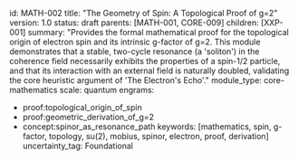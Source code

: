 id: MATH-002 
title: "The Geometry of Spin: A Topological Proof of g=2" 
version: 1.0 
status: draft 
parents: [MATH-001, CORE-009] 
children: [XXP-001] 
summary: "Provides the formal mathematical proof for the topological origin of electron spin and its intrinsic g-factor of g=2. This module demonstrates that a stable, two-cycle resonance (a 'soliton') in the coherence field necessarily exhibits the properties of a spin-1/2 particle, and that its interaction with an external field is naturally doubled, validating the core heuristic argument of 'The Electron's Echo'." 
module_type: core-mathematics 
scale: quantum 
engrams: 
- proof:topological_origin_of_spin 
- proof:geometric_derivation_of_g=2 
- concept:spinor_as_resonance_path 
keywords: [mathematics, spin, g-factor, topology, su(2), mobius, spinor, electron, proof, derivation] 
uncertainty_tag: Foundational